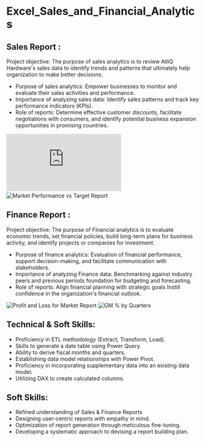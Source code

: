 # Excel_Sales_and_Financial_Analytics
## Sales Report : 
Project objective: The purpose of sales analytics is to review AtliQ Hardware's sales data to identify trends and patterns that ultimately help organization to make better decisions.

- Purpose of sales analytics: Empower businesses to monitor and evaluate their sales activities and performance.
- Importance of analyzing sales data: Identify sales patterns and track key performance indicators (KPIs).
- Role of reports: Determine effective customer discounts, facilitate negotiations with consumers, and identify potential business expansion opportunities in promising countries.

 ![Customer Performance Report](https://github.com/AshishpatilRK/Excel_Sales_and_Financial_Analytics/blob/main/Customer%20Performance%20Report.pdf)
 ![Market Performance vs Target Report](https://github.com/user-attachments/assets/587984f9-71b4-4f54-a69c-d335a208881c)

## Finance Report :
Project objective: The purpose of Financial analytics is to evaluate economic trends, set financial policies, build long-term plans for business activity, and identify projects or companies for investment.

- Purpose of finance analytics: Evaluation of financial performance, support decision-making, and facilitate communication with stakeholders.
- Importance of analyzing Finance data: Benchmarking against industry peers and previous periods foundation for budgeting and forecasting.
- Role of reports: Align financial planning with strategic goals Instill confidence in the organization's financial outlook.

![Profit and Loss for Market Report](https://github.com/user-attachments/assets/7ca45864-1883-4fa8-8c4f-92c3152cdf83)
![GM % by Quarters](https://github.com/user-attachments/assets/2a5455e3-6ad9-4357-9834-5c6d74cc11a9)



## Technical & Soft Skills:
- 	Proficiency in ETL methodology (Extract, Transform, Load).
- 	Skills to generate a date table using Power Query.
- 	Ability to derive fiscal months and quarters.
- 	Establishing data model relationships with Power Pivot.
- 	Proficiency in incorporating supplementary data into an existing data model.
- 	Utilizing DAX to create calculated columns.

## Soft Skills:
- 	Refined understanding of Sales & Finance Reports
- 	Designing user-centric reports with empathy in mind.
- 	Optimization of report generation through meticulous fine-tuning.
- 	Developing a systematic approach to devising a report building plan.
